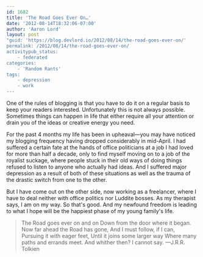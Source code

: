 ```yaml
---
id: 1682
title: 'The Road Goes Ever On…'
date: '2012-08-14T18:32:06-07:00'
author: 'Aaron Lord'
layout: post
"guid: 'https://blog.devlord.io/2012/08/14/the-road-goes-ever-on/'
permalink: /2012/08/14/the-road-goes-ever-on/
activitypub_status:
    - federated
categories:
    - 'Random Rants'
tags:
    - depression
    - work
---
```


One of the rules of blogging is that you have to do it on a regular basis to keep your readers interested. Unfortunately this is not always possible. Sometimes things can happen in life that either require all your attention or drain you of the ideas or creative energy you need.

For the past 4 months my life has been in upheaval—you may have noticed my blogging frequency having dropped considerably in mid-April. I had suffered a certain fate at the hands of office politicians at a job I had loved for more than half a decade, only to find myself moving on to a job of the royalist suckage, where people stuck in their old ways of doing things refused to listen to anyone who actually had ideas. And I suffered major depression as a result of both of these situations as well as the trauma of the drastic switch from one to the other.

But I have come out on the other side, now working as a freelancer, where I have to deal neither with office politics nor Luddite bosses. As my therapist says, I am on my way. So that's good. And my newfound freedom is leading to what I hope will be the happiest phase of my young family's life.
<blockquote>The Road goes ever on and on
Down from the door where it began.
Now far ahead the Road has gone,
And I must follow, if I can,
Pursuing it with eager feet,
Until it joins some larger way
Where many paths and errands meet.
And whither then? I cannot say.
—J.R.R. Tolkien</blockquote>